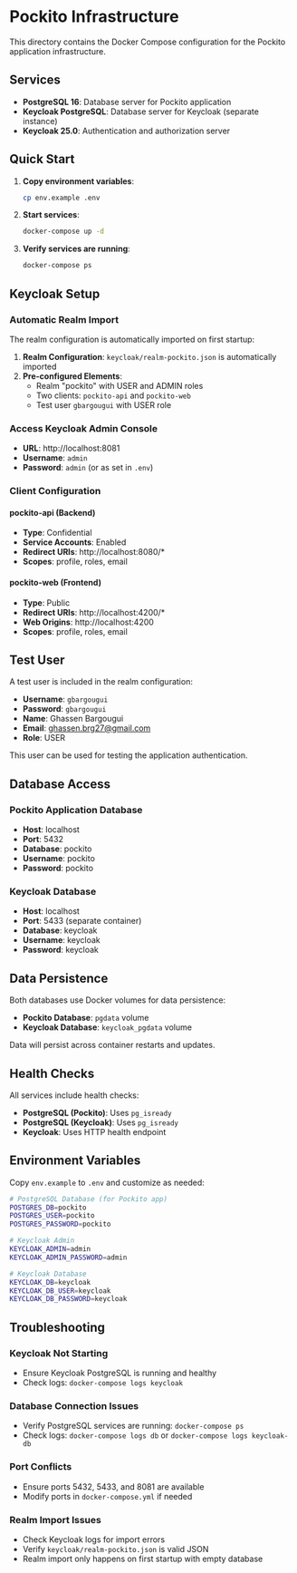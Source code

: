 # Pockito Infrastructure

This directory contains the Docker Compose configuration for the Pockito application infrastructure.

## Services

- **PostgreSQL 16**: Database server for Pockito application
- **Keycloak PostgreSQL**: Database server for Keycloak (separate instance)
- **Keycloak 25.0**: Authentication and authorization server

## Quick Start

1. **Copy environment variables**:
   ```bash
   cp env.example .env
   ```

2. **Start services**:
   ```bash
   docker-compose up -d
   ```

3. **Verify services are running**:
   ```bash
   docker-compose ps
   ```

## Keycloak Setup

### Automatic Realm Import

The realm configuration is automatically imported on first startup:

1. **Realm Configuration**: `keycloak/realm-pockito.json` is automatically imported
2. **Pre-configured Elements**:
   - Realm "pockito" with USER and ADMIN roles
   - Two clients: `pockito-api` and `pockito-web`
   - Test user `gbargougui` with USER role

### Access Keycloak Admin Console

- **URL**: http://localhost:8081
- **Username**: `admin`
- **Password**: `admin` (or as set in `.env`)

### Client Configuration

#### pockito-api (Backend)
- **Type**: Confidential
- **Service Accounts**: Enabled
- **Redirect URIs**: http://localhost:8080/*
- **Scopes**: profile, roles, email

#### pockito-web (Frontend)
- **Type**: Public
- **Redirect URIs**: http://localhost:4200/*
- **Web Origins**: http://localhost:4200
- **Scopes**: profile, roles, email

## Test User

A test user is included in the realm configuration:

- **Username**: `gbargougui`
- **Password**: `gbargougui`
- **Name**: Ghassen Bargougui
- **Email**: ghassen.brg27@gmail.com
- **Role**: USER

This user can be used for testing the application authentication.

## Database Access

### Pockito Application Database
- **Host**: localhost
- **Port**: 5432
- **Database**: pockito
- **Username**: pockito
- **Password**: pockito

### Keycloak Database
- **Host**: localhost
- **Port**: 5433 (separate container)
- **Database**: keycloak
- **Username**: keycloak
- **Password**: keycloak

## Data Persistence

Both databases use Docker volumes for data persistence:

- **Pockito Database**: `pgdata` volume
- **Keycloak Database**: `keycloak_pgdata` volume

Data will persist across container restarts and updates.

## Health Checks

All services include health checks:
- **PostgreSQL (Pockito)**: Uses `pg_isready`
- **PostgreSQL (Keycloak)**: Uses `pg_isready`
- **Keycloak**: Uses HTTP health endpoint

## Environment Variables

Copy `env.example` to `.env` and customize as needed:

```bash
# PostgreSQL Database (for Pockito app)
POSTGRES_DB=pockito
POSTGRES_USER=pockito
POSTGRES_PASSWORD=pockito

# Keycloak Admin
KEYCLOAK_ADMIN=admin
KEYCLOAK_ADMIN_PASSWORD=admin

# Keycloak Database
KEYCLOAK_DB=keycloak
KEYCLOAK_DB_USER=keycloak
KEYCLOAK_DB_PASSWORD=keycloak
```

## Troubleshooting

### Keycloak Not Starting
- Ensure Keycloak PostgreSQL is running and healthy
- Check logs: `docker-compose logs keycloak`

### Database Connection Issues
- Verify PostgreSQL services are running: `docker-compose ps`
- Check logs: `docker-compose logs db` or `docker-compose logs keycloak-db`

### Port Conflicts
- Ensure ports 5432, 5433, and 8081 are available
- Modify ports in `docker-compose.yml` if needed

### Realm Import Issues
- Check Keycloak logs for import errors
- Verify `keycloak/realm-pockito.json` is valid JSON
- Realm import only happens on first startup with empty database
